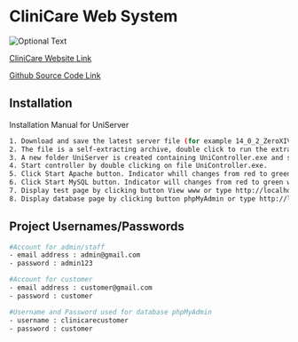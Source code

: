 # CliniCare Web System

![Optional Text](https://i.imgur.com/KGGAQuG.png)

[CliniCare Website Link](https://clinicaremy.com/)

[Github Source Code Link](https://github.com/amirulirfn1/CliniCare.git)


## Installation

Installation Manual for UniServer

```bash
1. Download and save the latest server file (for example 14_0_2_ZeroXIV.exe) to drive C:
2. The file is a self-extracting archive, double click to run the extractor.
3. A new folder UniServer is created containing UniController.exe and support folders and files.
4. Start controller by double clicking on file UniController.exe.
5. Click Start Apache button. Indicator whill changes from red to green when server is running.
6. Click Start MySQL button. Indicator will changes from red to green when server is running.
7. Display test page by clicking button View www or type http://localhost into your browser.
8. Display database page by clicking button phpMyAdmin or type http://localhost/us_opt1 into your browser.
```

## Project Usernames/Passwords

```bash
#Account for admin/staff
- email address : admin@gmail.com
- password : admin123

#Account for customer
- email address : customer@gmail.com
- password : customer

#Username and Password used for database phpMyAdmin
- username : clinicarecustomer
- password : customer
```

